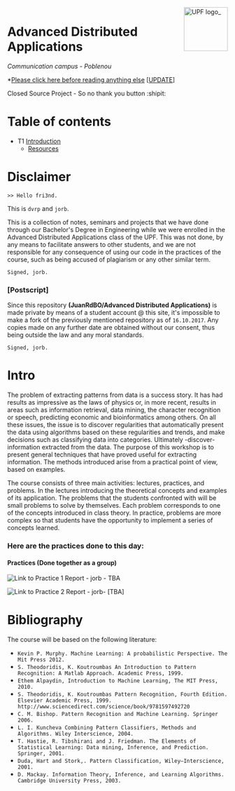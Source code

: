 <a href="https://www.upf.edu/pra/en/3375/21626.html">
    <img src="https://user-images.githubusercontent.com/28183468/31711907-e5e3bc2e-b3f9-11e7-9035-dcc3f094a502.png" alt="UPF logo_" title="UPF_" align="right" height="100" />
</a>

Advanced Distributed Applications     
=================================

*Communication campus - Poblenou*

\*[Please click here before reading anything else](#disclaimer) [[UPDATE](#update)]

<p> Closed Source Project - So no thank you button :shipit: </p>
  
  
# Table of contents
* T1 [Introduction](#introduction)
  * [Resources](#res)



# Disclaimer

`>> Hello fri3nd.`

This is `dvrp` and `jorb`. 

This is a collection of notes, seminars and projects that we have done through our Bachelor's Degree in Engineering while we were enrolled in the Advanced Distributed Applications class of the UPF. This was not done, by any means to facilitate answers to other students, and we are not responsible for any consequence of using our code in the practices of the course, such as being accused of plagiarism or any other similar term. 

`Signed, jorb.`

### <a name="update"></a>[Postscript]

Since this repository **(JuanRdBO/Advanced Distributed Applications)** is made private by means of a student account @ this site, it's impossible to make a fork of the previously mentioned repository as of `16.10.2017`. Any copies made on any further date are obtained without our consent, thus being outside the law and any moral standards.

`Signed, jorb.`

# <a name="introduction"></a>Intro

The problem of extracting patterns from data is a success story. It has had results as impressive as the laws of physics or, in more recent, results in areas such as information retrieval, data mining, the character recognition or speech, predicting economic and bioinformatics among others. On all these issues, the issue is to discover regularities that automatically present the data using algorithms based on these regularities and trends, and make decisions such as classifying data into categories. Ultimately -discover- information extracted from the data. The purpose of this workshop is to present general techniques that have proved useful for extracting information. The methods introduced arise from a practical point of view, based on examples.

The course consists of three main activities: lectures, practices, and problems. In the lectures introducing the theoretical concepts and examples of its application. The problems that the students confronted with will be small problems to solve by themselves. Each problem corresponds to one of the concepts introduced in class theory. In practice, problems are more complex so that students have the opportunity to implement a series of concepts learned.

### Here are the practices done to this day:


#### Practices (Done together as a group)

![Link to Practice 1 Report - jorb - TBA]()

![Link to Practice 2 Report - jorb- [TBA]]()



# <a name="res"></a>Bibliography

The course will be based on the following literature:

 * `Kevin P. Murphy. Machine Learning: A probabilistic Perspective. The Mit Press 2012.`
 * `S. Theodoridis, K. Koutroumbas An Introduction to Pattern Recognition: A Matlab Approach. Academic Press, 1999.`
 * `Ethem Alpaydin, Introduction to Machine Learning, The MIT Press, 2010.`
 * `S. Theodoridis, K. Koutroumbas Pattern Recognition, Fourth Edition. Elsevier Academic Press, 1999. http://www.sciencedirect.com/science/book/9781597492720`
 * `C. M. Bishop. Pattern Recognition and Machine Learning. Springer 2006.`
 * `L. I. Kuncheva Combining Pattern Classifiers, Methods and Algorithms. Wiley Interscience, 2004.`
 * `T. Hastie, R. Tibshirani and J. Friedman. The Elements of Statistical Learning: Data mining, Inference, and Prediction. Springer, 2001.`
 * `Duda, Hart and Stork,. Pattern Classification, Wiley–Interscience, 2001.`
 * `D. Mackay. Information Theory, Inference, and Learning Algorithms. Cambridge University Press, 2003.`
